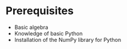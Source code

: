 # Prerequisites
* Basic algebra
* Knowledge of basic Python
* Installation of the NumPy library for Python